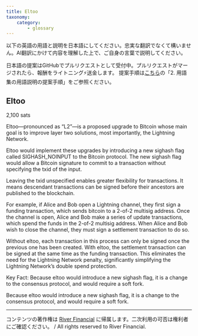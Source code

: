 ```yaml
---
title: Eltoo
taxonomy:
    category:
        - glossary
---
```


以下の英語の用語と説明を日本語にしてください。忠実な翻訳でなくて構いません。AI翻訳にかけて内容を理解した上で、ご自身の言葉で説明してください。

日本語の提案はGitHubでプルリクエストとして受付中。プルリクエストがマージされたら、報酬をライトニング⚡️送金します。
提案手順は[こちら](https://github.com/lostinbitcoin/categories/wiki)の「2. 用語集の用語説明の提案手順」をご参照ください。


## Eltoo
2,100 sats

Eltoo—pronounced as “L2”—is a proposed upgrade to Bitcoin whose main goal is to improve layer two solutions, most importantly, the Lightning Network.

Eltoo would implement these upgrades by introducing a new sighash flag called SIGHASH_NOINPUT to the Bitcoin protocol. The new sighash flag would allow a Bitcoin signature to commit to a transaction without specifying the txid of the input.

Leaving the txid unspecified enables greater flexibility for transactions. It means descendant transactions can be signed before their ancestors are published to the blockchain.

For example, if Alice and Bob open a Lightning channel, they first sign a funding transaction, which sends bitcoin to a 2-of-2 multisig address. Once the channel is open, Alice and Bob make a series of update transactions, which spend the funds in the 2-of-2 multisig address. When Alice and Bob wish to close the channel, they must sign a settlement transaction to do so.

Without eltoo, each transaction in this process can only be signed once the previous one has been created. With eltoo, the settlement transaction can be signed at the same time as the funding transaction. This eliminates the need for the Lightning Network penalty, significantly simplifying the Lightning Network’s double spend protection.

Key Fact: Because eltoo would introduce a new sighash flag, it is a change to the consensus protocol, and would require a soft fork.

Because eltoo would introduce a new sighash flag, it is a change to the consensus protocol, and would require a soft fork.

---
コンテンツの著作権は [River Financial](https://river.com/) に帰属します。二次利用の可否は権利者にご確認ください。 / All rights reserved to River Financial.
